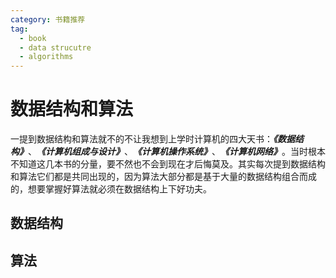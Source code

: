 ```yaml
---
category: 书籍推荐
tag: 
  - book
  - data strucutre
  - algorithms
---
```


# 数据结构和算法
一提到数据结构和算法就不的不让我想到上学时计算机的四大天书：**_《数据结构》_**、**_《计算机组成与设计》_**、**_《计算机操作系统》_**、**_《计算机网络》_**。当时根本不知道这几本书的分量，要不然也不会到现在才后悔莫及。其实每次提到数据结构和算法它们都是共同出现的，因为算法大部分都是基于大量的数据结构组合而成的，想要掌握好算法就必须在数据结构上下好功夫。

## 数据结构


## 算法